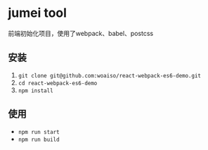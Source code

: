 # jumei tool

前端初始化项目，使用了webpack、babel、postcss

## 安装
1. `git clone git@github.com:woaiso/react-webpack-es6-demo.git`
2. `cd react-webpack-es6-demo`
3. `npm install`

## 使用
+ `npm run start`
+ `npm run build`
